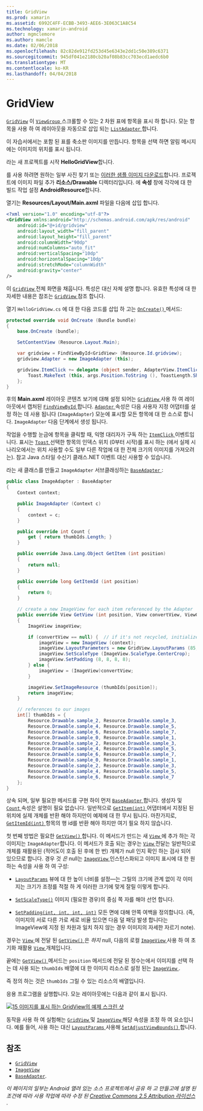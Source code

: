```yaml
---
title: GridView
ms.prod: xamarin
ms.assetid: 6992C4FF-ECBB-3493-AEE6-3E063C1A8C54
ms.technology: xamarin-android
author: mgmclemore
ms.author: mamcle
ms.date: 02/06/2018
ms.openlocfilehash: 82c82de912fd253d45e6343e2dd1c50e389c6371
ms.sourcegitcommit: 945df041e2180cb20af08b83cc703ecd1aedc6b0
ms.translationtype: MT
ms.contentlocale: ko-KR
ms.lasthandoff: 04/04/2018
---
```

# <a name="gridview"></a>GridView

[`GridView`](https://developer.xamarin.com/api/type/Android.Widget.GridView/) 이 [ `ViewGroup` ](https://developer.xamarin.com/api/type/Android.Views.ViewGroup/) 스크롤할 수 있는 2 차원 표에 항목을 표시 하 합니다. 모눈 항목을 사용 하 여 레이아웃을 자동으로 삽입 되는 [ `ListAdapter` ](https://developer.xamarin.com/api/property/Android.App.ListActivity.ListAdapter/)합니다.

이 자습서에서는 포함 된 표를 축소판 이미지를 만듭니다. 항목을 선택 하면 알림 메시지에는 이미지의 위치를 표시 됩니다.

라는 새 프로젝트를 시작 **HelloGridView**합니다.

를 사용 하려면 원하는 일부 사진 찾기 또는 [이러한 샘플 이미지 다운로드](http://developer.android.com/shareables/sample_images.zip)합니다. 프로젝트에 이미지 파일 추가 **리소스/Drawable** 디렉터리입니다. 에 **속성** 창에 각각에 대 한 빌드 작업 설정 **AndroidResource**합니다.

열기는 **Resources/Layout/Main.axml** 파일을 다음에 삽입 합니다.

```xml
<?xml version="1.0" encoding="utf-8"?>
<GridView xmlns:android="http://schemas.android.com/apk/res/android"
    android:id="@+id/gridview"
    android:layout_width="fill_parent"
    android:layout_height="fill_parent"
    android:columnWidth="90dp"
    android:numColumns="auto_fit"
    android:verticalSpacing="10dp"
    android:horizontalSpacing="10dp"
    android:stretchMode="columnWidth"
    android:gravity="center"
/>
```

이 [ `GridView` ](https://developer.xamarin.com/api/type/Android.Widget.GridView/) 전체 화면을 채웁니다. 특성은 대신 자체 설명 합니다. 유효한 특성에 대 한 자세한 내용은 참조는 [ `GridView` ](https://developer.xamarin.com/api/type/Android.Widget.GridView/) 참조 합니다.

열기 `HelloGridView.cs` 에 대 한 다음 코드를 삽입 하 고는 [ `OnCreate()` ](https://developer.xamarin.com/api/member/Android.App.Activity.OnCreate/p/Android.OS.Bundle/) 메서드:

```csharp
protected override void OnCreate (Bundle bundle)
{
    base.OnCreate (bundle);

    SetContentView (Resource.Layout.Main);

    var gridview = FindViewById<GridView> (Resource.Id.gridview);
    gridview.Adapter = new ImageAdapter (this);

    gridview.ItemClick += delegate (object sender, AdapterView.ItemClickEventArgs args) {
        Toast.MakeText (this, args.Position.ToString (), ToastLength.Short).Show ();
    };
}
```

후의 **Main.axml** 레이아웃 콘텐츠 보기에 대해 설정 되어는 [ `GridView` ](https://developer.xamarin.com/api/type/Android.Widget.GridView/) 사용 하 여 레이아웃에서 캡처된 [ `FindViewById` ](https://developer.xamarin.com/api/member/Android.App.Activity.FindViewById/)합니다. [ `Adapter` ](https://developer.xamarin.com/api/property/Android.Widget.AdapterView.RawAdapter/) 속성은 다음 사용자 지정 어댑터를 설정 하는 데 사용 됩니다 (`ImageAdapter`) 모눈에 표시할 모든 항목에 대 한 소스로 합니다. `ImageAdapter` 다음 단계에서 생성 됩니다.

작업을 수행할 눈금에 항목을 클릭할 때, 익명 대리자가 구독 하는 [ `ItemClick` ](https://developer.xamarin.com/api/event/Android.Widget.AdapterView.ItemClick/) 이벤트입니다.
표시는 [ `Toast` ](https://developer.xamarin.com/api/type/Android.Widget.Toast/) 선택한 항목의 인덱스 위치 (0부터 시작)를 표시 하는 (에서 실제 시나리오에서는 위치 사용할 수도 일부 다른 작업에 대 한 전체 크기의 이미지를 가져오려는). 참고 Java 스타일 수신기 클래스.NET 이벤트 대신 사용할 수 있습니다.

라는 새 클래스를 만들고 `ImageAdapter` 서브클래싱하는 [ `BaseAdapter` ](https://developer.xamarin.com/api/type/Android.Widget.BaseAdapter/):

```csharp
public class ImageAdapter : BaseAdapter
{
    Context context;

    public ImageAdapter (Context c)
    {
        context = c;
    }

    public override int Count {
        get { return thumbIds.Length; }
    }

    public override Java.Lang.Object GetItem (int position)
    {
        return null;
    }

    public override long GetItemId (int position)
    {
        return 0;
    }

    // create a new ImageView for each item referenced by the Adapter
    public override View GetView (int position, View convertView, ViewGroup parent)
    {
        ImageView imageView;

        if (convertView == null) {  // if it's not recycled, initialize some attributes
            imageView = new ImageView (context);
            imageView.LayoutParameters = new GridView.LayoutParams (85, 85);
            imageView.SetScaleType (ImageView.ScaleType.CenterCrop);
            imageView.SetPadding (8, 8, 8, 8);
        } else {
            imageView = (ImageView)convertView;
        }

        imageView.SetImageResource (thumbIds[position]);
        return imageView;
    }

    // references to our images
    int[] thumbIds = {
        Resource.Drawable.sample_2, Resource.Drawable.sample_3,
        Resource.Drawable.sample_4, Resource.Drawable.sample_5,
        Resource.Drawable.sample_6, Resource.Drawable.sample_7,
        Resource.Drawable.sample_0, Resource.Drawable.sample_1,
        Resource.Drawable.sample_2, Resource.Drawable.sample_3,
        Resource.Drawable.sample_4, Resource.Drawable.sample_5,
        Resource.Drawable.sample_6, Resource.Drawable.sample_7,
        Resource.Drawable.sample_0, Resource.Drawable.sample_1,
        Resource.Drawable.sample_2, Resource.Drawable.sample_3,
        Resource.Drawable.sample_4, Resource.Drawable.sample_5,
        Resource.Drawable.sample_6, Resource.Drawable.sample_7
    };
}
```

상속 되며, 일부 필요한 메서드를 구현 하이 먼저 [ `BaseAdapter` ](https://developer.xamarin.com/api/type/Android.Widget.BaseAdapter/)합니다. 생성자 및 [ `Count` ](https://developer.xamarin.com/api/property/Android.Widget.BaseAdapter.Count/) 속성은 설명이 필요 없습니다. 일반적으로 [ `GetItem(int)` ](https://developer.xamarin.com/api/member/Android.Widget.BaseAdapter.GetItem/) 어댑터에서 지정된 된 위치에 실제 개체를 반환 해야 하지만이 예제에 대 한 무시 됩니다. 마찬가지로, [ `GetItemId(int)` ](https://developer.xamarin.com/api/member/Android.Widget.BaseAdapter.GetItemId/) 항목의 행 id를 반환 해야 하지만 여기 필요 하지 않습니다.

첫 번째 방법은 필요한 [ `GetView()` ](https://developer.xamarin.com/api/member/Android.Widget.BaseAdapter.GetView/)합니다.
이 메서드가 만드는 새 [ `View` ](https://developer.xamarin.com/api/type/Android.Views.View/) 에 추가 하는 각 이미지는 `ImageAdapter`합니다. 이 메서드가 호출 되는 경우는 [ `View` ](https://developer.xamarin.com/api/type/Android.Views.View/) 전달는 일반적으로 개체를 재활용된 (적어도이 호출 된 후에 한 번) 개체가 null 인지 확인 하는 검사 되어 있으므로 합니다. 경우 것 *은* null는 [ `ImageView` ](https://developer.xamarin.com/api/type/Android.Widget.ImageView/) 인스턴스화되고 이미지 표시에 대 한 원하는 속성을 사용 하 여 구성:

- [`LayoutParams`](https://developer.xamarin.com/api/property/Android.Views.View.LayoutParameters/) 뷰에 대 한 높이 너비를 설정&mdash;는 그릴의 크기에 관계 없이 각 이미지는 크기가 조정를 적절 하 게 이러한 크기에 맞게 잘릴 이렇게 합니다.

- [`SetScaleType()`](https://developer.xamarin.com/api/member/Android.Widget.ImageView.SetScaleType/) 이미지 (필요한 경우)의 중심 쪽 자를 해야 선언 합니다.

- [`SetPadding(int, int, int, int)`](https://developer.xamarin.com/api/member/Android.Views.View.SetPadding/) 모든 면에 대해 안쪽 여백을 정의합니다. (즉, 이미지의 서로 다른 가로 세로 비율 있으면 다음 덜 패딩 발생 합니다는 ImageView에 지정 된 차원과 일치 하지 않는 경우 이미지의 자세한 자르기 note).

경우는 [ `View` ](https://developer.xamarin.com/api/type/Android.Views.View/) 에 전달 된 [ `GetView()` ](https://developer.xamarin.com/api/member/Android.Widget.BaseAdapter.GetView/) 은 *하지* null, 다음의 로컬 [ `ImageView` ](https://developer.xamarin.com/api/type/Android.Widget.ImageView/) 사용 하 여 초기화 재활용 [ `View` ](https://developer.xamarin.com/api/type/Android.Views.View/) 개체입니다.

끝에는 [ `GetView()` ](https://developer.xamarin.com/api/member/Android.Widget.BaseAdapter.GetView/) 메서드는 `position` 메서드에 전달 된 정수는에서 이미지를 선택 하는 데 사용 되는 `thumbIds` 배열에 대 한 이미지 리소스로 설정 된는 [ `ImageView` ](https://developer.xamarin.com/api/type/Android.Widget.ImageView/).

즉 정의 하는 것은 `thumbIds` 그릴 수 있는 리소스의 배열입니다.

응용 프로그램을 실행합니다. 모눈 레이아웃에는 다음과 같이 표시 됩니다.

[![15 이미지를 표시 하는 GridView의 예제 스크린 샷](grid-view-images/helloviews4.png)](grid-view-images/helloviews4.png#lightbox)

동작을 사용 하 여 실험해는 [ `GridView` ](https://developer.xamarin.com/api/type/Android.Widget.GridView/) 및 [ `ImageView` ](https://developer.xamarin.com/api/type/Android.Widget.ImageView/) 해당 속성을 조정 하 여 요소입니다. 예를 들어, 사용 하는 대신 [ `LayoutParams` ](https://developer.xamarin.com/api/property/Android.Views.View.LayoutParameters/) 사용해 [ `SetAdjustViewBounds()` ](https://developer.xamarin.com/api/member/Android.Widget.ImageView.SetAdjustViewBounds/)합니다.


## <a name="references"></a>참조

-   [`GridView`](https://developer.xamarin.com/api/type/Android.Widget.GridView/) 
-   [`ImageView`](https://developer.xamarin.com/api/type/Android.Widget.ImageView/)
-   [`BaseAdapter`](https://developer.xamarin.com/api/type/Android.Widget.BaseAdapter/).

*이 페이지의 일부는 Android 열려 있는 소스 프로젝트에서 공유 하 고 만들고에 설명 된 조건에 따라 사용 작업에 따라 수정 된*
[*Creative Commons 2.5 Attribution 라이선스* ](http://creativecommons.org/licenses/by/2.5/).
